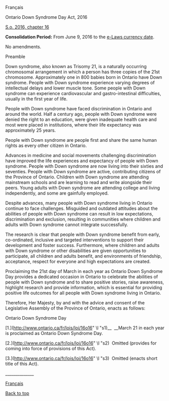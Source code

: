 [<a id="Top"></a>Français](http://www.ontario.ca/fr/lois/loi/16o16)

Ontario Down Syndrome Day Act, 2016

[S\.o\. 2016, chapter 16](https://www.ontario.ca/laws/statute/s16016)

__Consolidation Period:__  From June 9, 2016 to the [e\-Laws currency date](http://www.e-laws.gov.on.ca/navigation?file=currencyDates&lang=en)\.

No amendments\.

Preamble

Down syndrome, also known as Trisomy 21, is a naturally occurring chromosomal arrangement in which a person has three copies of the 21st chromosome\. Approximately one in 800 babies born in Ontario have Down syndrome\. People with Down syndrome experience varying degrees of intellectual delays and lower muscle tone\. Some people with Down syndrome can experience cardiovascular and gastro\-intestinal difficulties, usually in the first year of life\.

People with Down syndrome have faced discrimination in Ontario and around the world\. Half a century ago, people with Down syndrome were denied the right to an education, were given inadequate health care and most were placed in institutions, where their life expectancy was approximately 25 years\.

People with Down syndrome are people first and share the same human rights as every other citizen in Ontario\.

Advances in medicine and social movements challenging discrimination have improved the life experiences and expectancy of people with Down syndrome\. People with Down syndrome are now living into their sixties and seventies\. People with Down syndrome are active, contributing citizens of the Province of Ontario\. Children with Down syndrome are attending mainstream schools and are learning to read and write alongside their peers\. Young adults with Down syndrome are attending college and living independently, and some are gainfully employed\. 

Despite advances, many people with Down syndrome living in Ontario continue to face challenges\. Misguided and outdated attitudes about the abilities of people with Down syndrome can result in low expectations, discrimination and exclusion, resulting in communities where children and adults with Down syndrome cannot integrate successfully\.

The research is clear that people with Down syndrome benefit from early, co\-ordinated, inclusive and targeted interventions to support their development and foster success\. Furthermore, where children and adults with Down syndrome or other disabilities are given opportunities to participate, all children and adults benefit, and environments of friendship, acceptance, respect for everyone and high expectations are created\. 

Proclaiming the 21st day of March in each year as Ontario Down Syndrome Day provides a dedicated occasion in Ontario to celebrate the abilities of people with Down syndrome and to share positive stories, raise awareness, highlight research and provide information, which is essential for providing positive life outcomes for all people with Down syndrome living in Ontario\.

Therefore, Her Majesty, by and with the advice and consent of the Legislative Assembly of the Province of Ontario, enacts as follows:

Ontario Down Syndrome Day

<a id="s1"></a>	[1\.](http://www.ontario.ca/fr/lois/loi/16o16" \l "s1)__  __March 21 in each year is proclaimed as Ontario Down Syndrome Day\.

<a id="s2"></a>	[2\.](http://www.ontario.ca/fr/lois/loi/16o16" \l "s2)  Omitted \(provides for coming into force of provisions of this  Act\)\.

<a id="s3"></a>	[3\.](http://www.ontario.ca/fr/lois/loi/16o16" \l "s3)  Omitted \(enacts short title of this Act\)\.

\_\_\_\_\_\_\_\_\_\_\_\_\_\_

[Français](http://www.ontario.ca/fr/lois/loi/16o16)

[Back to top](#Top)

